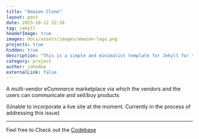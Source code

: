 ```yaml
---
title: "Amazon Clone"
layout: post
date: 2023-10-12 22:10
tag: jekyll
headerImage: true
images: docs/assets/images/amazon-logo.png
projects: true
hidden: true
description: "This is a simple and minimalist template for Jekyll for those who likes to eat noodles."
category: project
author: johndoe
externalLink: false
---
```


A multi-vendor eCommerce marketplace via which the vendors and the users can communicate and sell/buy products

(Unable to incorporate a live site at the moment. Currently in the process of addressing this issue)



---



Feel free to Check out the [Codebase](https://github.com/anniepauline/AmazonClone)

